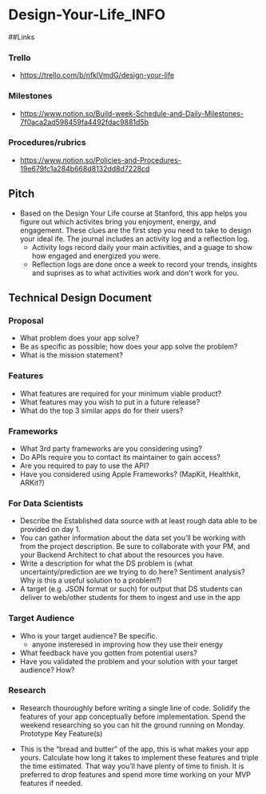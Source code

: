 # Design-Your-Life_INFO

##Links
### Trello
  - https://trello.com/b/nfklVmdG/design-your-life
### Milestones
  - https://www.notion.so/Build-week-Schedule-and-Daily-Milestones-7f0aca2ad598459fa4492fdac9881d5b
### Procedures/rubrics
  - https://www.notion.so/Policies-and-Procedures-19e679fc1a284b668d8132dd8d7228cd

## Pitch
- Based on the Design Your Life course at Stanford, this app helps you figure out which activites bring you enjoyment, energy, and engagement. These clues are the first step you need to take to design your ideal ife. The journal includes an activity log and a reflection log.
    - Activity logs record daily your main activities, and a guage to show how engaged and energized you were. 
    - Reflection logs are done once a week to record your trends, insights and suprises as to what activities work and don't work for you. 

## Technical Design Document
### Proposal

- What problem does your app solve?
- Be as specific as possible; how does your app solve the problem?
- What is the mission statement?

### Features

- What features are required for your minimum viable product?
- What features may you wish to put in a future release?
- What do the top 3 similar apps do for their users?

### Frameworks

- What 3rd party frameworks are you considering using?
- Do APIs require you to contact its maintainer to gain access?
- Are you required to pay to use the API?
- Have you considered using Apple Frameworks? (MapKit, Healthkit, ARKit?)

### For Data Scientists


- Describe the Established data source with at least rough data able to be provided on day 1. 
- You can gather information about the data set you’ll be working with from the project description. Be sure to collaborate with your PM, and your Backend Architect to chat about the resources you have.
- Write a description for what the DS problem is (what uncertainty/prediction are we trying to do here? Sentiment analysis? Why is this a useful solution to a problem?)
- A target (e.g. JSON format or such) for output that DS students can deliver to web/other students for them to ingest and use in the app

### Target Audience

- Who is your target audience? Be specific.
    - anyone insteresed in improving how they use their energy
- What feedback have you gotten from potential users?
- Have you validated the problem and your solution with your target audience? How?

### Research

- Research thouroughly before writing a single line of code. Solidify the features of your app conceptually before implementation. Spend the weekend researching so you can hit the ground running on Monday.
Prototype Key Feature(s)

- This is the “bread and butter” of the app, this is what makes your app yours. Calculate how long it takes to implement these features and triple the time estimated. That way you’ll have plenty of time to finish. It is preferred to drop features and spend more time working on your MVP features if needed.

